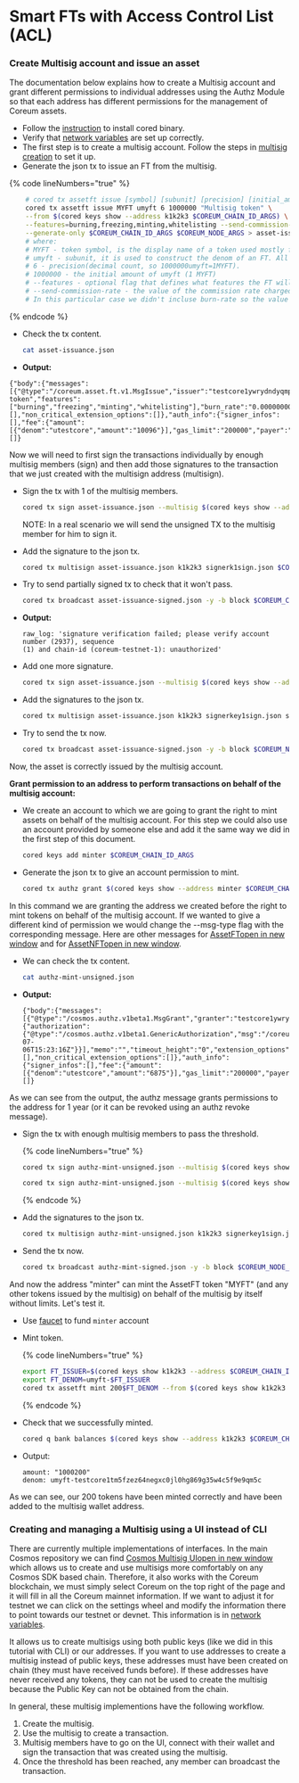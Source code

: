 # Smart FTs with Access Control List (ACL)

### Create Multisig account and issue an asset <a href="#create-multisig-account-and-issue-an-asset" id="create-multisig-account-and-issue-an-asset"></a>

The documentation below explains how to create a Multisig account and grant different permissions to individual addresses using the Authz Module so that each address has different permissions for the management of Coreum assets.

* Follow the [instruction](https://docs.coreum.dev/tutorials/cored.html) to install cored binary.
* Verify that [network variables](https://docs.coreum.dev/tutorials/network-variables.html) are set up correctly.
* The first step is to create a multisig account. Follow the steps in [multisig creation](https://docs.coreum.dev/tutorials/multisig.html) to set it up.
* Generate the json tx to issue an FT from the multisig.

{% code lineNumbers="true" %}
```sh
    # cored tx assetft issue [symbol] [subunit] [precision] [initial_amount] [description] --from [issuer] --features=burning,freezing,minting,whitelisting --burn-rate=0.12 --send-commission-rate=0.2 [flags]
    cored tx assetft issue MYFT umyft 6 1000000 "Multisig token" \
    --from $(cored keys show --address k1k2k3 $COREUM_CHAIN_ID_ARGS) \
    --features=burning,freezing,minting,whitelisting --send-commission-rate=0.02 \
    --generate-only $COREUM_CHAIN_ID_ARGS $COREUM_NODE_ARGS > asset-issuance.json
    # where:
    # MYFT - token symbol, is the display name of a token used mostly for UI purposes. An example of a token symbol is BTC.
    # umyft - subunit, it is used to construct the denom of an FT. All on-chain operations are made using subunits. An example of a subunit is satoshi. This is the minimum amount of a denom that you can operate with.
    # 6 - precision(decimal count, so 1000000umyft=1MYFT).
    # 1000000 - the initial amount of umyft (1 MYFT)
    # --features - optional flag that defines what features the FT will have
    # --send-commission-rate - the value of the commission rate charged when sent.
    # In this particular case we didn't incluse burn-rate so the value of that will be 0.
```
{% endcode %}

*   Check the tx content.

    ```sh
    cat asset-issuance.json
    ```
* **Output:**

```
{"body":{"messages":[{"@type":"/coreum.asset.ft.v1.MsgIssue","issuer":"testcore1ywrydndyqmpx88ch7n3pcsq7g4p7rwrj46rs4c","symbol":"MYFT","subunit":"umyft","precision":6,"initial_amount":"1000000","description":"Multisig token","features":["burning","freezing","minting","whitelisting"],"burn_rate":"0.000000000000000000","send_commission_rate":"0.020000000000000000"}],"memo":"","timeout_height":"0","extension_options":[],"non_critical_extension_options":[]},"auth_info":{"signer_infos":[],"fee":{"amount":[{"denom":"utestcore","amount":"10096"}],"gas_limit":"200000","payer":"","granter":""}},"signatures":[]}
```

Now we will need to first sign the transactions individually by enough multisig members (sign) and then add those signatures to the transaction that we just created with the multisign address (multisign).

*   Sign the tx with 1 of the multisig members.

    ```sh
    cored tx sign asset-issuance.json --multisig $(cored keys show --address k1k2k3 $COREUM_CHAIN_ID_ARGS) --from k1 --output-document signerkey1sign.json $COREUM_CHAIN_ID_ARGS $COREUM_NODE_ARGS
    ```

    NOTE: In a real scenario we will send the unsigned TX to the multisig member for him to sign it.
*   Add the signature to the json tx.

    ```sh
    cored tx multisign asset-issuance.json k1k2k3 signerk1sign.json $COREUM_CHAIN_ID_ARGS $COREUM_NODE_ARGS > asset-issuance-signed.json
    ```
*   Try to send partially signed tx to check that it won't pass.

    ```sh
    cored tx broadcast asset-issuance-signed.json -y -b block $COREUM_CHAIN_ID_ARGS $COREUM_NODE_ARGS 
    ```


*   **Output:**

    ```
    raw_log: 'signature verification failed; please verify account number (2937), sequence
    (1) and chain-id (coreum-testnet-1): unauthorized'
    ```



*   Add one more signature.

    ```sh
    cored tx sign asset-issuance.json --multisig $(cored keys show --address k1k2k3 $COREUM_CHAIN_ID_ARGS) --from k2 --output-document signerkey2sign.json $COREUM_CHAIN_ID_ARGS $COREUM_NODE_ARGS
    ```
*   Add the signatures to the json tx.

    ```sh
    cored tx multisign asset-issuance.json k1k2k3 signerkey1sign.json signerkey2sign.json $COREUM_CHAIN_ID_ARGS $COREUM_NODE_ARGS  > asset-issuance-signed.json
    ```
*   Try to send the tx now.

    ```sh
    cored tx broadcast asset-issuance-signed.json -y -b block $COREUM_NODE_ARGS $COREUM_CHAIN_ID_ARGS
    ```

Now, the asset is correctly issued by the multisig account.

**Grant permission to an address to perform transactions on behalf of the multisig account:**

*   We create an account to which we are going to grant the right to mint assets on behalf of the multisig account. For this step we could also use an account provided by someone else and add it the same way we did in the first step of this document.

    ```sh
    cored keys add minter $COREUM_CHAIN_ID_ARGS
    ```
*   Generate the json tx to give an account permission to mint.

    ```sh
    cored tx authz grant $(cored keys show --address minter $COREUM_CHAIN_ID_ARGS) generic --msg-type=/coreum.asset.ft.v1.MsgMint --from $(cored keys show --address k1k2k3 $COREUM_CHAIN_ID_ARGS) --generate-only $COREUM_CHAIN_ID_ARGS $COREUM_NODE_ARGS > authz-mint-unsigned.json
    ```

In this command we are granting the address we created before the right to mint tokens on behalf of the multisig account. If we wanted to give a different kind of permission we would change the --msg-type flag with the corresponding message. Here are other messages for [AssetFTopen in new window](https://github.com/CoreumFoundation/coreum/blob/master/proto/coreum/asset/ft/v1/tx.proto) and for [AssetNFTopen in new window](https://github.com/CoreumFoundation/coreum/blob/master/proto/coreum/asset/nft/v1/tx.proto).

*   We can check the tx content.

    ```sh
    cat authz-mint-unsigned.json
    ```


*   **Output:**

    ```
    {"body":{"messages":[{"@type":"/cosmos.authz.v1beta1.MsgGrant","granter":"testcore1ywrydndyqmpx88ch7n3pcsq7g4p7rwrj46rs4c","grantee":"testcore17dj6sxlcugcs5zugx294dvnsudxvxuykn3s2qg","grant":{"authorization":{"@type":"/cosmos.authz.v1beta1.GenericAuthorization","msg":"/coreum.asset.ft.v1.MsgMint"},"expiration":"2024-07-06T15:23:16Z"}}],"memo":"","timeout_height":"0","extension_options":[],"non_critical_extension_options":[]},"auth_info":{"signer_infos":[],"fee":{"amount":[{"denom":"utestcore","amount":"6875"}],"gas_limit":"200000","payer":"","granter":""}},"signatures":[]}
    ```

As we can see from the output, the authz message grants permissions to the address for 1 year (or it can be revoked using an authz revoke message).

*   Sign the tx with enough multisig members to pass the threshold.

    {% code lineNumbers="true" %}
    ```sh
    cored tx sign authz-mint-unsigned.json --multisig $(cored keys show --address k1k2k3 $COREUM_CHAIN_ID_ARGS) --from k1 --output-document signerkey1sign.json $COREUM_CHAIN_ID_ARGS $COREUM_NODE_ARGS

    cored tx sign authz-mint-unsigned.json --multisig $(cored keys show --address k1k2k3 $COREUM_CHAIN_ID_ARGS) --from k2 --output-document signerkey2sign.json $COREUM_CHAIN_ID_ARGS $COREUM_NODE_ARGS
    ```
    {% endcode %}
*   Add the signatures to the json tx.

    ```sh
    cored tx multisign authz-mint-unsigned.json k1k2k3 signerkey1sign.json signerkey2sign.json $COREUM_CHAIN_ID_ARGS $COREUM_NODE_ARGS > authz-mint-signed.json
    ```
*   Send the tx now.

    ```sh
    cored tx broadcast authz-mint-signed.json -y -b block $COREUM_NODE_ARGS $COREUM_CHAIN_ID_ARGS
    ```

And now the address "minter" can mint the AssetFT token "MYFT" (and any other tokens issued by the multisig) on behalf of the multisig by itself without limits. Let's test it.

* Use [faucet](https://docs.coreum.dev/tools-ecosystem/faucet.html) to fund `minter` account
*   Mint token.

    {% code lineNumbers="true" %}
    ```sh
    export FT_ISSUER=$(cored keys show k1k2k3 --address $COREUM_CHAIN_ID_ARGS)
    export FT_DENOM=umyft-$FT_ISSUER
    cored tx assetft mint 200$FT_DENOM --from $(cored keys show k1k2k3 --address $COREUM_CHAIN_ID_ARGS) $COREUM_NODE_ARGS $COREUM_CHAIN_ID_ARGS --generate-only > tx.json && cored tx authz exec tx.json --from $(cored keys show minter --address $COREUM_CHAIN_ID_ARGS) -b block $COREUM_NODE_ARGS $COREUM_CHAIN_ID_ARGS
    ```
    {% endcode %}
*   Check that we successfully minted.

    ```sh
    cored q bank balances $(cored keys show --address k1k2k3 $COREUM_CHAIN_ID_ARGS) --denom=$FT_DENOM $COREUM_NODE_ARGS $COREUM_CHAIN_ID_ARGS
    ```


*   Output:

    ```
    amount: "1000200"
    denom: umyft-testcore1tm5fzez64negxc0jl0hg869g35w4c5f9e9qm5c
    ```

As we can see, our 200 tokens have been minted correctly and have been added to the multisig wallet address.

### Creating and managing a Multisig using a UI instead of CLI <a href="#creating-and-managing-a-multisig-using-a-ui-instead-of-cli" id="creating-and-managing-a-multisig-using-a-ui-instead-of-cli"></a>

There are currently multiple implementations of interfaces. In the main Cosmos repository we can find [Cosmos Multisig UIopen in new window](https://github.com/cosmos/cosmos-multisig-ui) which allows us to create and use multisigs more comfortably on any Cosmos SDK based chain. Therefore, it also works with the Coreum blockchain, we must simply select Coreum on the top right of the page and it will fill in all the Coreum mainnet information. If we want to adjust it for testnet we can click on the settings wheel and modify the information there to point towards our testnet or devnet. This information is in [network variables](https://docs.coreum.dev/tutorials/network-variables.html).

It allows us to create multisigs using both public keys (like we did in this tutorial with CLI) or our addresses. If you want to use addresses to create a multisig instead of public keys, these addresses must have been created on chain (they must have received funds before). If these addresses have never received any tokens, they can not be used to create the multisig because the Public Key can not be obtained from the chain.

In general, these multisig implementions have the following workflow.

1. Create the multisig.
2. Use the multisig to create a transaction.
3. Multisig members have to go on the UI, connect with their wallet and sign the transaction that was created using the multisig.
4. Once the threshold has been reached, any member can broadcast the transaction.
